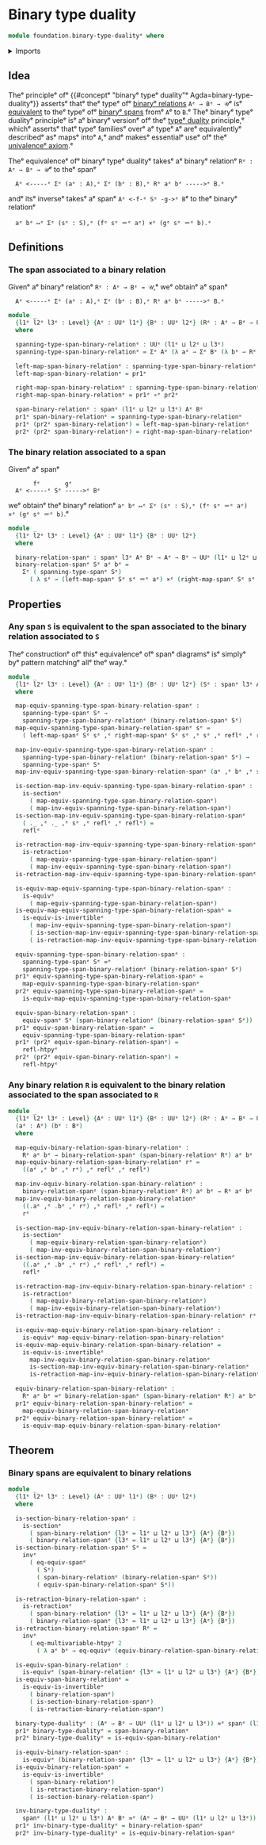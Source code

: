 # Binary type duality

```agda
module foundation.binary-type-dualityᵉ where
```

<details><summary>Imports</summary>

```agda
open import foundation.dependent-pair-typesᵉ
open import foundation.equivalencesᵉ
open import foundation.equivalences-spansᵉ
open import foundation.function-extensionalityᵉ
open import foundation.function-typesᵉ
open import foundation.multivariable-homotopiesᵉ
open import foundation.retractionsᵉ
open import foundation.sectionsᵉ
open import foundation.spansᵉ
open import foundation.univalenceᵉ
open import foundation.universe-levelsᵉ

open import foundation-core.cartesian-product-typesᵉ
open import foundation-core.homotopiesᵉ
open import foundation-core.identity-typesᵉ
```

</details>

## Idea

Theᵉ principleᵉ ofᵉ {{#conceptᵉ "binaryᵉ typeᵉ duality"ᵉ Agda=binary-type-dualityᵉ}}
assertsᵉ thatᵉ theᵉ typeᵉ ofᵉ [binaryᵉ relations](foundation.binary-relations.mdᵉ)
`Aᵉ → Bᵉ → 𝒰`ᵉ isᵉ [equivalent](foundation-core.equivalences.mdᵉ) to theᵉ typeᵉ ofᵉ
[binaryᵉ spans](foundation.spans.mdᵉ) fromᵉ `A`ᵉ to `B`.ᵉ Theᵉ binaryᵉ typeᵉ dualityᵉ
principleᵉ isᵉ aᵉ binaryᵉ versionᵉ ofᵉ theᵉ [typeᵉ duality](foundation.type-duality.mdᵉ)
principle,ᵉ whichᵉ assertsᵉ thatᵉ typeᵉ familiesᵉ overᵉ aᵉ typeᵉ `A`ᵉ areᵉ equivalentlyᵉ
describedᵉ asᵉ mapsᵉ intoᵉ `A`,ᵉ andᵉ makesᵉ essentialᵉ useᵉ ofᵉ theᵉ
[univalenceᵉ axiom](foundation.univalence.md).ᵉ

Theᵉ equivalenceᵉ ofᵉ binaryᵉ typeᵉ dualityᵉ takesᵉ aᵉ binaryᵉ relationᵉ `Rᵉ : Aᵉ → Bᵉ → 𝒰`ᵉ
to theᵉ spanᵉ

```text
  Aᵉ <-----ᵉ Σᵉ (aᵉ : A),ᵉ Σᵉ (bᵉ : B),ᵉ Rᵉ aᵉ bᵉ ----->ᵉ B.ᵉ
```

andᵉ itsᵉ inverseᵉ takesᵉ aᵉ spanᵉ `Aᵉ <-f-ᵉ Sᵉ -g->ᵉ B`ᵉ to theᵉ binaryᵉ relationᵉ

```text
  aᵉ bᵉ ↦ᵉ Σᵉ (sᵉ : S),ᵉ (fᵉ sᵉ ＝ᵉ aᵉ) ×ᵉ (gᵉ sᵉ ＝ᵉ b).ᵉ
```

## Definitions

### The span associated to a binary relation

Givenᵉ aᵉ binaryᵉ relationᵉ `Rᵉ : Aᵉ → Bᵉ → 𝒰`,ᵉ weᵉ obtainᵉ aᵉ spanᵉ

```text
  Aᵉ <-----ᵉ Σᵉ (aᵉ : A),ᵉ Σᵉ (bᵉ : B),ᵉ Rᵉ aᵉ bᵉ ----->ᵉ B.ᵉ
```

```agda
module _
  {l1ᵉ l2ᵉ l3ᵉ : Level} {Aᵉ : UUᵉ l1ᵉ} {Bᵉ : UUᵉ l2ᵉ} (Rᵉ : Aᵉ → Bᵉ → UUᵉ l3ᵉ)
  where

  spanning-type-span-binary-relationᵉ : UUᵉ (l1ᵉ ⊔ l2ᵉ ⊔ l3ᵉ)
  spanning-type-span-binary-relationᵉ = Σᵉ Aᵉ (λ aᵉ → Σᵉ Bᵉ (λ bᵉ → Rᵉ aᵉ bᵉ))

  left-map-span-binary-relationᵉ : spanning-type-span-binary-relationᵉ → Aᵉ
  left-map-span-binary-relationᵉ = pr1ᵉ

  right-map-span-binary-relationᵉ : spanning-type-span-binary-relationᵉ → Bᵉ
  right-map-span-binary-relationᵉ = pr1ᵉ ∘ᵉ pr2ᵉ

  span-binary-relationᵉ : spanᵉ (l1ᵉ ⊔ l2ᵉ ⊔ l3ᵉ) Aᵉ Bᵉ
  pr1ᵉ span-binary-relationᵉ = spanning-type-span-binary-relationᵉ
  pr1ᵉ (pr2ᵉ span-binary-relationᵉ) = left-map-span-binary-relationᵉ
  pr2ᵉ (pr2ᵉ span-binary-relationᵉ) = right-map-span-binary-relationᵉ
```

### The binary relation associated to a span

Givenᵉ aᵉ spanᵉ

```text
       fᵉ       gᵉ
  Aᵉ <-----ᵉ Sᵉ ----->ᵉ Bᵉ
```

weᵉ obtainᵉ theᵉ binaryᵉ relationᵉ `aᵉ bᵉ ↦ᵉ Σᵉ (sᵉ : S),ᵉ (fᵉ sᵉ ＝ᵉ aᵉ) ×ᵉ (gᵉ sᵉ ＝ᵉ b)`.ᵉ

```agda
module _
  {l1ᵉ l2ᵉ l3ᵉ : Level} {Aᵉ : UUᵉ l1ᵉ} {Bᵉ : UUᵉ l2ᵉ}
  where

  binary-relation-spanᵉ : spanᵉ l3ᵉ Aᵉ Bᵉ → Aᵉ → Bᵉ → UUᵉ (l1ᵉ ⊔ l2ᵉ ⊔ l3ᵉ)
  binary-relation-spanᵉ Sᵉ aᵉ bᵉ =
    Σᵉ ( spanning-type-spanᵉ Sᵉ)
      ( λ sᵉ → (left-map-spanᵉ Sᵉ sᵉ ＝ᵉ aᵉ) ×ᵉ (right-map-spanᵉ Sᵉ sᵉ ＝ᵉ bᵉ))
```

## Properties

### Any span `S` is equivalent to the span associated to the binary relation associated to `S`

Theᵉ constructionᵉ ofᵉ thisᵉ equivalenceᵉ ofᵉ spanᵉ diagramsᵉ isᵉ simplyᵉ byᵉ pattern
matchingᵉ allᵉ theᵉ way.ᵉ

```agda
module _
  {l1ᵉ l2ᵉ l3ᵉ : Level} {Aᵉ : UUᵉ l1ᵉ} {Bᵉ : UUᵉ l2ᵉ} (Sᵉ : spanᵉ l3ᵉ Aᵉ Bᵉ)
  where

  map-equiv-spanning-type-span-binary-relation-spanᵉ :
    spanning-type-spanᵉ Sᵉ →
    spanning-type-span-binary-relationᵉ (binary-relation-spanᵉ Sᵉ)
  map-equiv-spanning-type-span-binary-relation-spanᵉ sᵉ =
    ( left-map-spanᵉ Sᵉ sᵉ ,ᵉ right-map-spanᵉ Sᵉ sᵉ ,ᵉ sᵉ ,ᵉ reflᵉ ,ᵉ reflᵉ)

  map-inv-equiv-spanning-type-span-binary-relation-spanᵉ :
    spanning-type-span-binary-relationᵉ (binary-relation-spanᵉ Sᵉ) →
    spanning-type-spanᵉ Sᵉ
  map-inv-equiv-spanning-type-span-binary-relation-spanᵉ (aᵉ ,ᵉ bᵉ ,ᵉ sᵉ ,ᵉ _) = sᵉ

  is-section-map-inv-equiv-spanning-type-span-binary-relation-spanᵉ :
    is-sectionᵉ
      ( map-equiv-spanning-type-span-binary-relation-spanᵉ)
      ( map-inv-equiv-spanning-type-span-binary-relation-spanᵉ)
  is-section-map-inv-equiv-spanning-type-span-binary-relation-spanᵉ
    ( ._ ,ᵉ ._ ,ᵉ sᵉ ,ᵉ reflᵉ ,ᵉ reflᵉ) =
    reflᵉ

  is-retraction-map-inv-equiv-spanning-type-span-binary-relation-spanᵉ :
    is-retractionᵉ
      ( map-equiv-spanning-type-span-binary-relation-spanᵉ)
      ( map-inv-equiv-spanning-type-span-binary-relation-spanᵉ)
  is-retraction-map-inv-equiv-spanning-type-span-binary-relation-spanᵉ sᵉ = reflᵉ

  is-equiv-map-equiv-spanning-type-span-binary-relation-spanᵉ :
    is-equivᵉ
      ( map-equiv-spanning-type-span-binary-relation-spanᵉ)
  is-equiv-map-equiv-spanning-type-span-binary-relation-spanᵉ =
    is-equiv-is-invertibleᵉ
      ( map-inv-equiv-spanning-type-span-binary-relation-spanᵉ)
      ( is-section-map-inv-equiv-spanning-type-span-binary-relation-spanᵉ)
      ( is-retraction-map-inv-equiv-spanning-type-span-binary-relation-spanᵉ)

  equiv-spanning-type-span-binary-relation-spanᵉ :
    spanning-type-spanᵉ Sᵉ ≃ᵉ
    spanning-type-span-binary-relationᵉ (binary-relation-spanᵉ Sᵉ)
  pr1ᵉ equiv-spanning-type-span-binary-relation-spanᵉ =
    map-equiv-spanning-type-span-binary-relation-spanᵉ
  pr2ᵉ equiv-spanning-type-span-binary-relation-spanᵉ =
    is-equiv-map-equiv-spanning-type-span-binary-relation-spanᵉ

  equiv-span-binary-relation-spanᵉ :
    equiv-spanᵉ Sᵉ (span-binary-relationᵉ (binary-relation-spanᵉ Sᵉ))
  pr1ᵉ equiv-span-binary-relation-spanᵉ =
    equiv-spanning-type-span-binary-relation-spanᵉ
  pr1ᵉ (pr2ᵉ equiv-span-binary-relation-spanᵉ) =
    refl-htpyᵉ
  pr2ᵉ (pr2ᵉ equiv-span-binary-relation-spanᵉ) =
    refl-htpyᵉ
```

### Any binary relation `R` is equivalent to the binary relation associated to the span associated to `R`

```agda
module _
  {l1ᵉ l2ᵉ l3ᵉ : Level} {Aᵉ : UUᵉ l1ᵉ} {Bᵉ : UUᵉ l2ᵉ} (Rᵉ : Aᵉ → Bᵉ → UUᵉ l3ᵉ)
  (aᵉ : Aᵉ) (bᵉ : Bᵉ)
  where

  map-equiv-binary-relation-span-binary-relationᵉ :
    Rᵉ aᵉ bᵉ → binary-relation-spanᵉ (span-binary-relationᵉ Rᵉ) aᵉ bᵉ
  map-equiv-binary-relation-span-binary-relationᵉ rᵉ =
    ((aᵉ ,ᵉ bᵉ ,ᵉ rᵉ) ,ᵉ reflᵉ ,ᵉ reflᵉ)

  map-inv-equiv-binary-relation-span-binary-relationᵉ :
    binary-relation-spanᵉ (span-binary-relationᵉ Rᵉ) aᵉ bᵉ → Rᵉ aᵉ bᵉ
  map-inv-equiv-binary-relation-span-binary-relationᵉ
    ((.aᵉ ,ᵉ .bᵉ ,ᵉ rᵉ) ,ᵉ reflᵉ ,ᵉ reflᵉ) =
    rᵉ

  is-section-map-inv-equiv-binary-relation-span-binary-relationᵉ :
    is-sectionᵉ
      ( map-equiv-binary-relation-span-binary-relationᵉ)
      ( map-inv-equiv-binary-relation-span-binary-relationᵉ)
  is-section-map-inv-equiv-binary-relation-span-binary-relationᵉ
    ((.aᵉ ,ᵉ .bᵉ ,ᵉ rᵉ) ,ᵉ reflᵉ ,ᵉ reflᵉ) =
    reflᵉ

  is-retraction-map-inv-equiv-binary-relation-span-binary-relationᵉ :
    is-retractionᵉ
      ( map-equiv-binary-relation-span-binary-relationᵉ)
      ( map-inv-equiv-binary-relation-span-binary-relationᵉ)
  is-retraction-map-inv-equiv-binary-relation-span-binary-relationᵉ rᵉ = reflᵉ

  is-equiv-map-equiv-binary-relation-span-binary-relationᵉ :
    is-equivᵉ map-equiv-binary-relation-span-binary-relationᵉ
  is-equiv-map-equiv-binary-relation-span-binary-relationᵉ =
    is-equiv-is-invertibleᵉ
      map-inv-equiv-binary-relation-span-binary-relationᵉ
      is-section-map-inv-equiv-binary-relation-span-binary-relationᵉ
      is-retraction-map-inv-equiv-binary-relation-span-binary-relationᵉ

  equiv-binary-relation-span-binary-relationᵉ :
    Rᵉ aᵉ bᵉ ≃ᵉ binary-relation-spanᵉ (span-binary-relationᵉ Rᵉ) aᵉ bᵉ
  pr1ᵉ equiv-binary-relation-span-binary-relationᵉ =
    map-equiv-binary-relation-span-binary-relationᵉ
  pr2ᵉ equiv-binary-relation-span-binary-relationᵉ =
    is-equiv-map-equiv-binary-relation-span-binary-relationᵉ
```

## Theorem

### Binary spans are equivalent to binary relations

```agda
module _
  {l1ᵉ l2ᵉ l3ᵉ : Level} (Aᵉ : UUᵉ l1ᵉ) (Bᵉ : UUᵉ l2ᵉ)
  where

  is-section-binary-relation-spanᵉ :
    is-sectionᵉ
      ( span-binary-relationᵉ {l3ᵉ = l1ᵉ ⊔ l2ᵉ ⊔ l3ᵉ} {Aᵉ} {Bᵉ})
      ( binary-relation-spanᵉ {l3ᵉ = l1ᵉ ⊔ l2ᵉ ⊔ l3ᵉ} {Aᵉ} {Bᵉ})
  is-section-binary-relation-spanᵉ Sᵉ =
    invᵉ
      ( eq-equiv-spanᵉ
        ( Sᵉ)
        ( span-binary-relationᵉ (binary-relation-spanᵉ Sᵉ))
        ( equiv-span-binary-relation-spanᵉ Sᵉ))

  is-retraction-binary-relation-spanᵉ :
    is-retractionᵉ
      ( span-binary-relationᵉ {l3ᵉ = l1ᵉ ⊔ l2ᵉ ⊔ l3ᵉ} {Aᵉ} {Bᵉ})
      ( binary-relation-spanᵉ {l3ᵉ = l1ᵉ ⊔ l2ᵉ ⊔ l3ᵉ} {Aᵉ} {Bᵉ})
  is-retraction-binary-relation-spanᵉ Rᵉ =
    invᵉ
      ( eq-multivariable-htpyᵉ 2
        ( λ aᵉ bᵉ → eq-equivᵉ (equiv-binary-relation-span-binary-relationᵉ Rᵉ aᵉ bᵉ)))

  is-equiv-span-binary-relationᵉ :
    is-equivᵉ (span-binary-relationᵉ {l3ᵉ = l1ᵉ ⊔ l2ᵉ ⊔ l3ᵉ} {Aᵉ} {Bᵉ})
  is-equiv-span-binary-relationᵉ =
    is-equiv-is-invertibleᵉ
      ( binary-relation-spanᵉ)
      ( is-section-binary-relation-spanᵉ)
      ( is-retraction-binary-relation-spanᵉ)

  binary-type-dualityᵉ : (Aᵉ → Bᵉ → UUᵉ (l1ᵉ ⊔ l2ᵉ ⊔ l3ᵉ)) ≃ᵉ spanᵉ (l1ᵉ ⊔ l2ᵉ ⊔ l3ᵉ) Aᵉ Bᵉ
  pr1ᵉ binary-type-dualityᵉ = span-binary-relationᵉ
  pr2ᵉ binary-type-dualityᵉ = is-equiv-span-binary-relationᵉ

  is-equiv-binary-relation-spanᵉ :
    is-equivᵉ (binary-relation-spanᵉ {l3ᵉ = l1ᵉ ⊔ l2ᵉ ⊔ l3ᵉ} {Aᵉ} {Bᵉ})
  is-equiv-binary-relation-spanᵉ =
    is-equiv-is-invertibleᵉ
      ( span-binary-relationᵉ)
      ( is-retraction-binary-relation-spanᵉ)
      ( is-section-binary-relation-spanᵉ)

  inv-binary-type-dualityᵉ :
    spanᵉ (l1ᵉ ⊔ l2ᵉ ⊔ l3ᵉ) Aᵉ Bᵉ ≃ᵉ (Aᵉ → Bᵉ → UUᵉ (l1ᵉ ⊔ l2ᵉ ⊔ l3ᵉ))
  pr1ᵉ inv-binary-type-dualityᵉ = binary-relation-spanᵉ
  pr2ᵉ inv-binary-type-dualityᵉ = is-equiv-binary-relation-spanᵉ
```